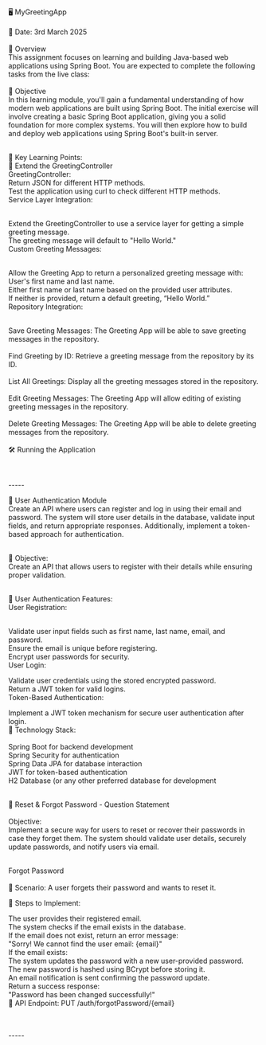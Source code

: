 🖥️ MyGreetingApp<br><br>
📅 Date: 3rd March 2025<br><br>
🚀 Overview<br>
This assignment focuses on learning and building Java-based web applications using Spring Boot. You are expected to complete the following tasks from the live class:<br><br>
🎯 Objective<br>
In this learning module, you'll gain a fundamental understanding of how modern web applications are built using Spring Boot. The initial exercise will involve creating a basic Spring Boot application, giving you a solid foundation for more complex systems. You will then explore how to build and deploy web applications using Spring Boot's built-in server.<br><br>

🔑 Key Learning Points:<br>
🚀 Extend the GreetingController<br>
GreetingController:<br>
Return JSON for different HTTP methods.<br>
Test the application using curl to check different HTTP methods.<br>
Service Layer Integration:<br><br>

Extend the GreetingController to use a service layer for getting a simple greeting message.<br>
The greeting message will default to "Hello World."<br>
Custom Greeting Messages:<br><br>

Allow the Greeting App to return a personalized greeting message with:<br>
User's first name and last name.<br>
Either first name or last name based on the provided user attributes.<br>
If neither is provided, return a default greeting, “Hello World.”<br>
Repository Integration:<br><br>

Save Greeting Messages: The Greeting App will be able to save greeting messages in the repository.<br><br>
Find Greeting by ID: Retrieve a greeting message from the repository by its ID.<br><br>
List All Greetings: Display all the greeting messages stored in the repository.<br><br>
Edit Greeting Messages: The Greeting App will allow editing of existing greeting messages in the repository.<br><br>
Delete Greeting Messages: The Greeting App will be able to delete greeting messages from the repository.<br><br>
🛠️ Running the Application<br><br><br>

-----<br>

🚨 User Authentication Module<br>
Create an API where users can register and log in using their email and password. The system will store user details in the database, validate input fields, and return appropriate responses. Additionally, implement a token-based approach for authentication.<br><br>

📝 Objective:<br>
Create an API that allows users to register with their details while ensuring proper validation.<br><br>

🔑 User Authentication Features:<br>
User Registration:<br><br>

Validate user input fields such as first name, last name, email, and password.<br>
Ensure the email is unique before registering.<br>
Encrypt user passwords for security.<br>
User Login:<br>

Validate user credentials using the stored encrypted password.<br>
Return a JWT token for valid logins.<br>
Token-Based Authentication:<br>

Implement a JWT token mechanism for secure user authentication after login.<br>
🚀 Technology Stack:<br><br>
Spring Boot for backend development<br>
Spring Security for authentication<br>
Spring Data JPA for database interaction<br>
JWT for token-based authentication<br>
H2 Database (or any other preferred database for development<br><br>

🔐 Reset & Forgot Password - Question Statement<br><br>
Objective:<br>
Implement a secure way for users to reset or recover their passwords in case they forget them. The system should validate user details, securely update passwords, and notify users via email.<br><br>

Forgot Password<br><br>
📌 Scenario: A user forgets their password and wants to reset it.<br>

📌 Steps to Implement:<br>

The user provides their registered email.<br>
The system checks if the email exists in the database.<br>
If the email does not exist, return an error message:<br>
"Sorry! We cannot find the user email: {email}"<br>
If the email exists:<br>
The system updates the password with a new user-provided password.<br>
The new password is hashed using BCrypt before storing it.<br>
An email notification is sent confirming the password update.<br>
Return a success response:<br>
"Password has been changed successfully!"<br>
📌 API Endpoint: PUT /auth/forgotPassword/{email}<br><br><br>




-----<br>
